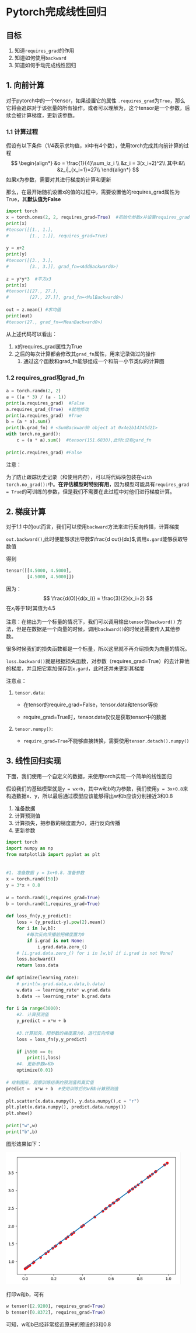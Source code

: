 # Pytorch完成线性回归

## 目标

1. 知道`requires_grad`的作用
2. 知道如何使用`backward`
3. 知道如何手动完成线性回归

   



## 1. 向前计算

对于pytorch中的一个tensor，如果设置它的属性 `.requires_grad`为`True`，那么它将会追踪对于该张量的所有操作。或者可以理解为，这个tensor是一个参数，后续会被计算梯度，更新该参数。



### 1.1 计算过程

假设有以下条件（1/4表示求均值，xi中有4个数），使用torch完成其向前计算的过程
$$
\begin{align*}
&o = \frac{1}{4}\sum_iz_i \\
&z_i = 3(x_i+2)^2\\
其中:&\\
&z_i|_{x_i=1}=27\\
\end{align*}
$$
如果x为参数，需要对其进行梯度的计算和更新

那么，在最开始随机设置x的值的过程中，需要设置他的requires_grad属性为True，其**默认值为False**

```python
import torch
x = torch.ones(2, 2, requires_grad=True)  #初始化参数x并设置requires_grad=True用来追踪其计算历史
print(x)
#tensor([[1., 1.],
#        [1., 1.]], requires_grad=True)

y = x+2
print(y)
#tensor([[3., 3.],
#        [3., 3.]], grad_fn=<AddBackward0>)

z = y*y*3  #平方x3
print(x)
#tensor([[27., 27.],
#        [27., 27.]], grad_fn=<MulBackward0>) 

out = z.mean() #求均值
print(out)
#tensor(27., grad_fn=<MeanBackward0>)

```

从上述代码可以看出：

1. x的requires_grad属性为True
2. 之后的每次计算都会修改其`grad_fn`属性，用来记录做过的操作
   1. 通过这个函数和grad_fn能够组成一个和前一小节类似的计算图

### 1.2 requires_grad和grad_fn

```python
a = torch.randn(2, 2)
a = ((a * 3) / (a - 1))
print(a.requires_grad)  #False
a.requires_grad_(True)  #就地修改
print(a.requires_grad)  #True
b = (a * a).sum()
print(b.grad_fn) # <SumBackward0 object at 0x4e2b14345d21>
with torch.no_gard():
    c = (a * a).sum()  #tensor(151.6830),此时c没有gard_fn
    
print(c.requires_grad) #False
```

注意：

为了防止跟踪历史记录（和使用内存），可以将代码块包装在`with torch.no_grad():`中。**在评估模型时特别有用**，因为模型可能具有`requires_grad = True`的可训练的参数，但是我们不需要在此过程中对他们进行梯度计算。

## 2. 梯度计算

对于1.1 中的out而言，我们可以使用`backward`方法来进行反向传播，计算梯度

`out.backward()`,此时便能够求出导数$\frac{d out}{dx}$,调用`x.gard`能够获取导数值

得到

```python
tensor([[4.5000, 4.5000],
        [4.5000, 4.5000]])
```

 因为：
$$
\frac{d(O)}{d(x_i)} = \frac{3}{2}(x_i+2)
$$
在$x_i$等于1时其值为4.5



注意：在输出为一个标量的情况下，我们可以调用输出`tensor`的`backword()` 方法，但是在数据是一个向量的时候，调用`backward()`的时候还需要传入其他参数。

很多时候我们的损失函数都是一个标量，所以这里就不再介绍损失为向量的情况。



`loss.backward()`就是根据损失函数，对参数（requires_grad=True）的去计算他的梯度，并且把它累加保存到`x.gard`，此时还并未更新其梯度



注意点：

1. `tensor.data`:

   - 在tensor的require_grad=False，tensor.data和tensor等价

   - require_grad=True时，tensor.data仅仅是获取tensor中的数据

2. `tensor.numpy()`:

   - `require_grad=True`不能够直接转换，需要使用`tensor.detach().numpy()`



## 3. 线性回归实现

下面，我们使用一个自定义的数据，来使用torch实现一个简单的线性回归

假设我们的基础模型就是`y = wx+b`，其中w和b均为参数，我们使用`y = 3x+0.8`来构造数据x、y，所以最后通过模型应该能够得出w和b应该分别接近3和0.8

1. 准备数据
2. 计算预测值
3. 计算损失，把参数的梯度置为0，进行反向传播
4. 更新参数

```python
import torch
import numpy as np
from matplotlib import pyplot as plt


#1. 准备数据 y = 3x+0.8，准备参数
x = torch.rand([50])
y = 3*x + 0.8

w = torch.rand(1,requires_grad=True)
b = torch.rand(1,requires_grad=True)

def loss_fn(y,y_predict):
    loss = (y_predict-y).pow(2).mean()
    for i in [w,b]:
		#每次反向传播前把梯度置为0
        if i.grad is not None:
            i.grad.data.zero_()
    # [i.grad.data.zero_() for i in [w,b] if i.grad is not None]
    loss.backward()
    return loss.data

def optimize(learning_rate):
    # print(w.grad.data,w.data,b.data)
    w.data -= learning_rate* w.grad.data
    b.data -= learning_rate* b.grad.data

for i in range(3000):
    #2. 计算预测值
    y_predict = x*w + b
	
    #3.计算损失，把参数的梯度置为0，进行反向传播 
    loss = loss_fn(y,y_predict)
    
    if i%500 == 0:
        print(i,loss)
    #4. 更新参数w和b
    optimize(0.01)

# 绘制图形，观察训练结束的预测值和真实值
predict =  x*w + b  #使用训练后的w和b计算预测值

plt.scatter(x.data.numpy(), y.data.numpy(),c = "r")
plt.plot(x.data.numpy(), predict.data.numpy())
plt.show()

print("w",w)
print("b",b)
```



图形效果如下：

![](../images/1.2/线性回归1.png)

打印w和b，可有

```python
w tensor([2.9280], requires_grad=True)
b tensor([0.8372], requires_grad=True)
```

可知，w和b已经非常接近原来的预设的3和0.8



